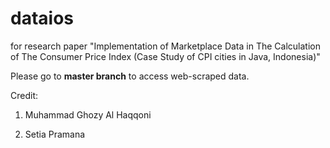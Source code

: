 # dataios
for research paper "Implementation of Marketplace Data in The Calculation of The Consumer Price Index (Case Study of CPI cities in Java, Indonesia)"

Please go to **master branch** to access web-scraped data.

Credit:


1. Muhammad Ghozy Al Haqqoni 


2. Setia Pramana 
